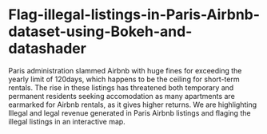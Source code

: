 # Flag-illegal-listings-in-Paris-Airbnb-dataset-using-Bokeh-and-datashader

Paris administration slammed Airbnb with huge fines for exceeding the yearly limit of 120days, which happens to be the ceiling for short-term rentals. The rise in these listings has threatened both temporary and permanent residents seeking accomodation as many apartments are earmarked for Airbnb rentals, as it gives higher returns.
We are highlighting Illegal and legal revenue generated in Paris Airbnb listings and flaging the illegal listings in an interactive map.
